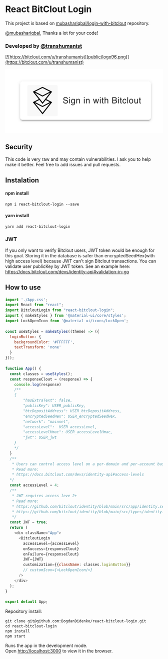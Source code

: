 # React BitClout Login

This project is based on [mubashariqbal/login-with-bitclout](https://github.com/mubashariqbal/login-with-bitclout) repository.

[@mubashariqbal](https://bitclout.com/u/mubashariqbal), Thanks a lot for your code!

### Developed by [@transhumanist](https://bitclout.com/u/transhumanist)
[![https://bitclout.com/u/transhumanist](public/logo96.png)](https://bitclout.com/u/transhumanist)

![ui](public/ui.png)

## Security
This code is very raw and may contain vulnerabilities. I ask you to help make it better. Feel free to add issues and pull requests.

## Instalation

#### npm install
```shell
npm i react-bitclout-login --save
```
#### yarn install
```shell
yarn add react-bitclout-login
```

### JWT
If you only want to verify Bitclout users, JWT token would be enough for this goal.
Storing it in the database is safer than encryptedSeedHex(with high access level) because JWT can't sign Bitclout transactions. You can validate user publicKey by JWT token. See an example here:
https://docs.bitclout.com/devs/identity-api#validation-in-go

## How to use

```js
import './App.css';
import React from "react";
import BitcloutLogin from "react-bitclout-login";
import { makeStyles } from '@material-ui/core/styles';
import LockOpenIcon from '@material-ui/icons/LockOpen';

const useStyles = makeStyles((theme) => ({
  loginButton: {
    backgroundColor: '#FFFFFF',
    textTransform: 'none'
  }
}));

function App() {
  const classes = useStyles();
  const responseClout = (response) => {
    console.log(response)
    /**
    {
        "hasExtraText": false,
        "publicKey": USER_publicKey,
        "btcDepositAddress": USER_btcDepositAddress,
        "encryptedSeedHex": USER_encryptedSeedHex,
        "network": "mainnet",
        "accessLevel":  USER_accessLevel,
        "accessLevelHmac": USER_accessLevelHmac,
        "jwt": USER_jwt
    }
    */
  }
  /**
   * Users can control access level on a per-domain and per-account basis.
   * Read more:
   * https://docs.bitclout.com/devs/identity-api#access-levels
  */
  const accessLevel = 4;
  /**
   * JWT requires access leve 2+
   * Read more:
   * https://github.com/bitclout/identity/blob/main/src/app/identity.service.ts#L115
   * https://github.com/bitclout/identity/blob/main/src/types/identity.ts#L31
   */
  const JWT = true;
  return (
    <div className="App">
      <BitcloutLogin
        accessLevel={accessLevel}
        onSuccess={responseClout}
        onFailure={responseClout}
        JWT={JWT}
        customization={{className: classes.loginButton}}
        // customIcon={<LockOpenIcon/>}
      />
    </div>
  );
}

export default App;
```

Repository install:
```shell
git clone git@github.com:BogdanDidenko/react-bitclout-login.git
cd react-bitclout-login
npm install
npm start
```

Runs the app in the development mode.\
Open [http://localhost:3000](http://localhost:3000) to view it in the browser.